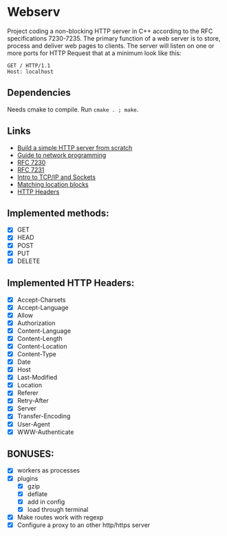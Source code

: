 # Webserv

Project coding a non-blocking HTTP server in C++ according to the RFC specifications 7230-7235. The primary function of a web server is to store, process and deliver web pages to clients. The server will listen on one or more ports for HTTP Request that at a minimum look like this:

```
GET / HTTP/1.1
Host: localhost
```

## Dependencies

Needs cmake to compile. Run `cmake . ; make`.

## Links
- [Build a simple HTTP server from scratch](https://medium.com/from-the-scratch/http-server-what-do-you-need-to-know-to-build-a-simple-http-server-from-scratch-d1ef8945e4fa)
- [Guide to network programming](https://web.archive.org/web/20130922070455/http://beej.us/guide/bgnet/output/html/multipage/index.html)
- [RFC 7230](https://www.rfc-editor.org/rfc/rfc7230.html)
- [RFC 7231](https://www.rfc-editor.org/rfc/rfc7231.html)
- [Intro to TCP/IP and Sockets](https://www.youtube.com/playlist?list=PLbtjxiXev6lqCUaPWVMXaKxrJtHRRxcpM)
- [Matching location blocks](https://www.digitalocean.com/community/tutorials/understanding-nginx-server-and-location-block-selection-algorithms)
- [HTTP Headers](https://code.tutsplus.com/tutorials/http-headers-for-dummies--net-8039)

## Implemented methods:

- [x] GET
- [x] HEAD
- [x] POST
- [x] PUT
- [x] DELETE

## Implemented HTTP Headers:

- [x] Accept-Charsets
- [x] Accept-Language
- [x] Allow
- [x] Authorization
- [x] Content-Language
- [x] Content-Length
- [x] Content-Location
- [x] Content-Type
- [x] Date
- [x] Host
- [x] Last-Modified
- [x] Location
- [x] Referer
- [x] Retry-After
- [x] Server
- [x] Transfer-Encoding
- [x] User-Agent
- [x] WWW-Authenticate

## BONUSES:

- [x] workers as processes
- [x] plugins
  - [x] gzip
  - [x] deflate
  - [x] add in config
  - [x] load through terminal
- [x] Make routes work with regexp
- [x] Configure a proxy to an other http/https server
